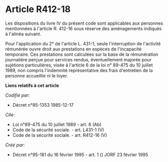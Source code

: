 # Article R412-18

Les dispositions du livre IV du présent code sont applicables aux personnes mentionnées à l'article R. 412-16 sous réserve
des aménagements indiqués à l'alinéa suivant. 

Pour l'application du 2° de l'article L. 431-1, seule l'interruption de l'activité rémunérée ouvre droit aux prestations en
espèces de l'incapacité temporaire. Ces prestations sont calculées sur la base de la rémunération journalière perçue pour
services rendus, éventuellement majorée pour sujétions particulières, visée à l'article 6 de la loi n° 89-475 du 10 juillet
1989, non compris l'indemnité représentative des frais d'entretien de la personne accueillie ni le loyer.

**Liens relatifs à cet article**

_Codifié par_:

  - Décret n°85-1353 1985-12-17

_Cite_:

  - Loi n°89-475 du 10 juillet 1989 - art. 6 (Ab)
  - Code de la sécurité sociale. - art. L431-1 (V)
  - Code de la sécurité sociale. - art. R412-16 (V)

_Créé par_:

  - Décret n°95-181 du 16 février 1995 - art. 1 () JORF 23 février 1995
